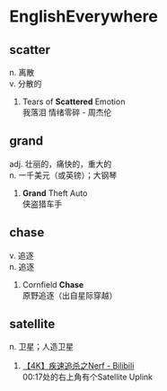 # EnglishEverywhere

## scatter
n. 离散  
v. 分散的

1. Tears of **Scattered** Emotion  
我落泪 情绪零碎 - 周杰伦

## grand
adj. 壮丽的，痛快的，重大的  
n. 一千美元（或英镑）；大钢琴

1. **Grand** Theft Auto  
侠盗猎车手

## chase
v. 追逐  
n. 追逐

1. Cornfield **Chase**  
原野追逐（出自星际穿越）

## satellite
n. 卫星；人造卫星
1. [【4K】疾速追杀之Nerf - Bilibili](https://www.bilibili.com/video/BV1m5411E7BR)  
00:17处的右上角有个Satellite Uplink
